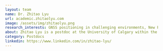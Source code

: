 ```yaml
---
layout: team
name: Dr. Zhitao Lyu
url: academic.zhitaolyu.com
image: /assets/img/zhitaolyu.png
research_interests: GNSS positioning in challenging environments, New PPP-RTK methods, Multi-sensor integration.
about: Zhitao Lyu is a postdoc at the University of Calgary within the Intelligent Navigation and Mapping Lab. His research focus on high precision positioning techniques, especially in challenging environments.
category: Postdocs
linkedin: https://www.linkedin.com/in/zhitao-lyu/
---
```

